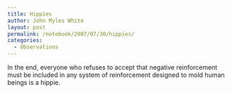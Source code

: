 ```yaml
---
title: Hippies
author: John Myles White
layout: post
permalink: /notebook/2007/07/30/hippies/
categories:
  - Observations
---
```


In the end, everyone who refuses to accept that negative reinforcement must be included in any system of reinforcement designed to mold human beings is a hippie.
